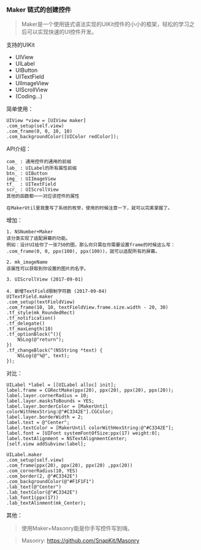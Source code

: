 ### Maker 链式的创建控件
> Maker是一个使用链式语法实现的UIKit控件的小小的框架，轻松的学习之后可以实现快速的UI控件开发。

支持的UIKit
- UIView
- UILabel
- UIButton
- UITextField
- UIImageView
- UIScrollView
- (Coding...)

简单使用：
```
UIView *view = [UIView maker]
.com_setup(self.view)
.com_frame(0, 0, 10, 10)
.com_backgroundColor([UIColor redColor]);
```
API介绍：
```
com_ : 通用控件的通用的前缀
lab_ : UILabel的所有属性前缀
btn_ : UIButton
img_ : UIImageView
tf_  : UITextField
scr_ : UIScrollView
其他的函数都一一对应该控件的属性

在MakerUtil里我重写了系统的枚举，使用的时候注意一下，就可以完美掌握了。
```
增加：
```
1. NSNumber+Maker
该分类实现了适配屏幕的功能。
例如：设计UI给你了一张750的图，那么你只需在你需要设置frame的时候这么写：
.com_frame(0, 0, ppx(100), ppx(100))，就可以适配所有的屏幕。

2. mk_imageName
该属性可以获取到你设置的图片的名字。

3. UIScrollView (2017-09-01)

4. 新增TextField限制字符数 (2017-09-04)
UITextField.maker
.com_setup(textFieldView)
.com_frame(10, 10, textFieldView.frame.size.width - 20, 30)
.tf_style(mk_RoundedRect)
.tf_notification()
.tf_delegate()
.tf_maxLength(10)
.tf_optionBlock(^(){
    NSLog(@"return");
})
.tf_changeBlock(^(NSString *text) {
    NSLog(@"%@", text);
});
```
对比：
```
UILabel *label = [[UILabel alloc] init];
label.frame = CGRectMake(ppx(20), ppx(20), ppx(20), ppx(20));
label.layer.cornerRadius = 10;
label.layer.masksToBounds = YES;
label.layer.borderColor = [MakerUntil colorWithHexString:@"#C3342E"].CGColor;
label.layer.borderWidth = 2;
label.text = @"Center";
label.textColor = [MakerUntil colorWithHexString:@"#C3342E"];
label.font = [UIFont systemFontOfSize:ppx(17) weight:0];
label.textAlignment = NSTextAlignmentCenter;
[self.view addSubview:label];

UILabel.maker
.com_setup(self.view)
.com_frame(ppx(20), ppx(20), ppx(20) ,ppx(20))
.com_cornerRadius(10, YES)
.com_border(2, @"#C3342E")
.com_backgroundColor(@"#F1F1F1")
.lab_text(@"Center")
.lab_textColor(@"#C3342E")
.lab_font1(ppx(17))
.lab_textAlinment(mk_Center);
```

其他：
> 使用Maker+Masonry能是你手写控件写到嗨。

> Masonry: https://github.com/SnapKit/Masonry
